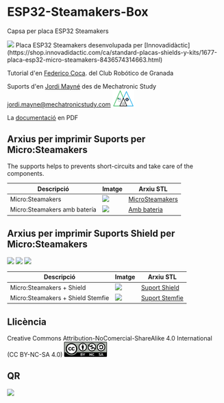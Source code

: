 # ESP32-Steamakers-Box
Capsa per placa ESP32 Steamakers

<img src="Imatges/Micro1.jpg" width="300" />   
Placa ESP32 Steamakers desenvolupada per [Innovadidàctic](https://shop.innovadidactic.com/ca/standard-placas-shields-y-kits/1677-placa-esp32-micro-steamakers-8436574314663.html)  

Tutorial d'en [Federico Coca](https://fgcoca.github.io/ESP32-micro-STEAMakers/). del Club Robótico de Granada 

Suports d'en [Jordi Mayné](https://github.com/maynej) des de Mechatronic Study jordi.mayne@mechatronicstudy.com <img src="Imatges/Logo3senseFons.png" width="50" />

La [documentació](https://github.com/maynej/Micro-Steamakers-Stand/tree/main/Doc/) en PDF   

## Arxius per imprimir Suports per Micro:Steamakers

The supports helps to prevents short-circuits and take care of the components.
  
Descripció         | Imatge          | Arxiu STL    
------------- | ------------- | ------------- 
Micro:Steamakers |![](Imatges/MicroSteamakers.jpg) | [MicroSteamakers](STL/StandMicroSteamaker.stl)
Micro:Steamakers amb batería  |![](Imatges/MicroSteamakersBat.jpg) | [Amb bateria](STL/StandMicroSteamakerBat.stl)

## Arxius per imprimir Suports Shield per Micro:Steamakers

<img src="Imatges/MicroShield3.jpg" width="300" /> <img src="Imatges/MicroShield.jpg" width="220" />   <img src="Imatges/MicroStemfie.jpg" width="290" />

Descripció         | Imatge          | Arxiu STL    
------------- | ------------- | ------------- 
Micro:Steamakers + Shield  |![](Imatges/Shield.png) | [Suport Shield](STL/Shield.stl)
Micro:Steamakers + Shield Stemfie  |![](Imatges/ShieldStemfie.jpg) | [Suport Stemfie](STL/ShieldStemfie.stl)
 
## Llicència
Creative Commons Attribution-NoComercial-ShareAlike 4.0 International (CC BY-NC-SA 4.0)  <img src="Imatges/CC.png" width="100" />

## QR
<img src="https://www.codigos-qr.com/qr/php/qr_img.php?d=https%3A%2F%2Fgithub.com%2Fmaynej%2FMicro-Steamakers-Stand&s=6&e=m"/>
